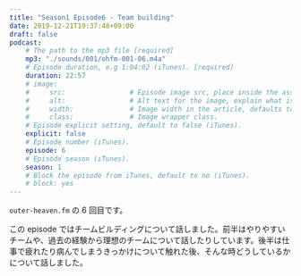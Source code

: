 ```yaml
---
title: "Season1 Episode6 - Team building"
date: 2019-12-21T19:37:48+09:00
draft: false
podcast:
    # The path to the mp3 file [required]
    mp3: "./sounds/001/ohfm-001-06.m4a"
    # Episode duration, e.g 1:04:02 (iTunes). [required]
    duration: 22:57
    # image:
    #     src:                # Episode image src, place inside the assets directory (iTunes).
    #     alt:                # Alt text for the image, explain what is on the image.
    #     width:              # Image width in the article, defaults to 250px.
    #     class:              # Image wrapper class.
    # Episode explicit setting, default to false (iTunes).
    explicit: false
    # Episode number (iTunes).
    episode: 6
    # Episode season (iTunes).
    season: 1
    # Block the episode from iTunes, default to no (iTunes).
    # block: yes
---
```


`outer-heaven.fm` の 6 回目です。

この episode ではチームビルディングについて話しました。前半はやりやすいチームや、過去の経験から理想のチームについて話したりしています。後半は仕事で疲れたり病んでしまうきっかけについて触れた後、そんな時どうしているかについて話しました。
